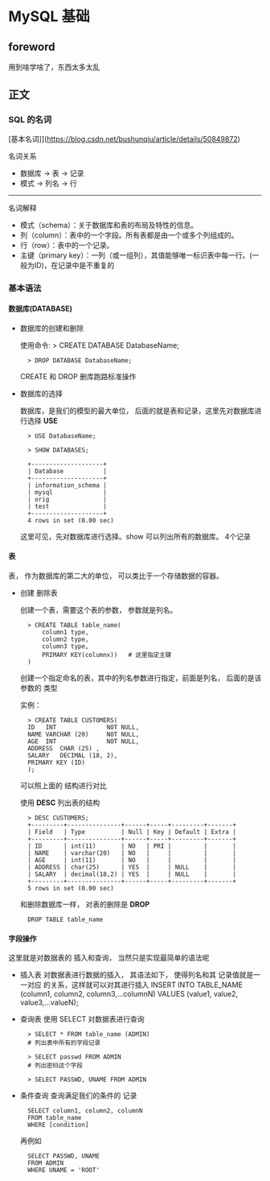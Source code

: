 # MySQL 基础

## foreword

用到啥学啥了，东西太多太乱

## 正文

### SQL 的名词

[基本名词]](https://blog.csdn.net/bushunqiu/article/details/50849872)

名词关系

- 数据库 -> 表 -> 记录
- 模式 -> 列名 -> 行

---

名词解释

- 模式（schema）：关于数据库和表的布局及特性的信息。
- 列（column）：表中的一个字段。所有表都是由一个或多个列组成的。
- 行（row）：表中的一个记录。
- 主键（primary key）：一列（或一组列），其值能够唯一标识表中每一行。(一般为ID)，在记录中是不重复的

### 基本语法

#### 数据库(DATABASE)

- 数据库的创建和删除

    使用命令:
        > CREATE DATABASE DatabaseName;

        > DROP DATABASE DatabaseName;
    CREATE 和 DROP 删库跑路标准操作

- 数据库的选择

    数据库，是我们的模型的最大单位， 后面的就是表和记录，这里先对数据库进行选择 **USE**

        > USE DatabaseName;

        > SHOW DATABASES;

        +--------------------+
        | Database           |
        +--------------------+
        | information_schema |
        | mysql              |
        | orig               |
        | test               |
        +--------------------+
        4 rows in set (0.00 sec)

    这里可见，先对数据库进行选择。show 可以列出所有的数据库。 4个记录

#### 表

表， 作为数据库的第二大的单位， 可以类比于一个存储数据的容器。

- 创建 删除表

    创建一个表，需要这个表的参数， 参数就是列名。

        > CREATE TABLE table_name(
            column1 type,
            column2 type,
            column3 type,
            PRIMARY KEY(columnx))   # 这里指定主键
        )
    创建一个指定命名的表，其中的列名参数进行指定，前面是列名， 后面的是该参数的 类型

    实例：

        > CREATE TABLE CUSTOMERS(
        ID   INT              NOT NULL,
        NAME VARCHAR (20)     NOT NULL,
        AGE  INT              NOT NULL,
        ADDRESS  CHAR (25) ,
        SALARY   DECIMAL (18, 2),
        PRIMARY KEY (ID)
        );
    可以照上面的 结构进行对比

    使用 **DESC** 列出表的结构

        > DESC CUSTOMERS;
        +---------+---------------+------+-----+---------+-------+
        | Field   | Type          | Null | Key | Default | Extra |
        +---------+---------------+------+-----+---------+-------+
        | ID      | int(11)       | NO   | PRI |         |       |
        | NAME    | varchar(20)   | NO   |     |         |       |
        | AGE     | int(11)       | NO   |     |         |       |
        | ADDRESS | char(25)      | YES  |     | NULL    |       |
        | SALARY  | decimal(18,2) | YES  |     | NULL    |       |
        +---------+---------------+------+-----+---------+-------+
        5 rows in set (0.00 sec)

    和删除数据库一样， 对表的删除是 **DROP**

        DROP TABLE table_name

#### 字段操作

这里就是对数据表的 插入和查询， 当然只是实现最简单的语法呢

- 插入表
    对数据表进行数据的插入， 其语法如下， 使得列名和其 记录值就是一一对应 的关系，这样就可以对其进行插入
        INSERT INTO TABLE_NAME (column1, column2, column3,...columnN) 
        VALUES (value1, value2, value3,...valueN);

- 查询表
    使用 SELECT 对数据表进行查询

        > SELECT * FROM table_name (ADMIN)
        # 列出表中所有的字段记录

        > SELECT passwd FROM ADMIN
        # 列出密码这个字段

        > SELECT PASSWD, UNAME FROM ADMIN

- 条件查询
    查询满足我们的条件的 记录

        SELECT column1, column2, columnN 
        FROM table_name
        WHERE [condition]

    再例如

        SELECT PASSWD, UNAME 
        FROM ADMIN 
        WHERE UNAME = 'ROOT'
